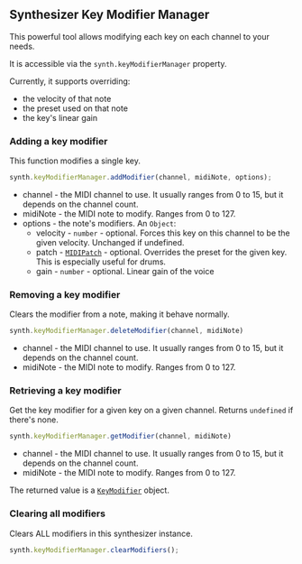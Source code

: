 ## Synthesizer Key Modifier Manager

This powerful tool allows modifying each key on each channel to your needs.

It is accessible via the `synth.keyModifierManager` property.

Currently, it supports overriding:
- the velocity of that note
- the preset used on that note
- the key's linear gain

### Adding a key modifier

This function modifies a single key.

```js
synth.keyModifierManager.addModifier(channel, midiNote, options);
```

- channel - the MIDI channel to use. It usually ranges from 0 to 15, but it depends on the channel count.
- midiNote - the MIDI note to modify. Ranges from 0 to 127.
- options - the note's modifiers. An `Object`:
  - velocity - `number` - optional. Forces this key on this channel to be the given velocity. Unchanged if undefined.
  - patch - [`MIDIPatch`](https://spessasus.github.io/spessasynth_core/spessa-synth-processor/midi-patch/) - optional. Overrides the preset for the given key. This is especially useful for drums.
  - gain - `number` - optional. Linear gain of the voice

### Removing a key modifier

Clears the modifier from a note, making it behave normally.

```js
synth.keyModifierManager.deleteModifier(channel, midiNote)
```

- channel - the MIDI channel to use. It usually ranges from 0 to 15, but it depends on the channel count.
- midiNote - the MIDI note to modify. Ranges from 0 to 127.

### Retrieving a key modifier

Get the key modifier for a given key on a given channel. Returns `undefined` if there's none.

```js
synth.keyModifierManager.getModifier(channel, midiNote)
```

- channel - the MIDI channel to use. It usually ranges from 0 to 15, but it depends on the channel count.
- midiNote - the MIDI note to modify. Ranges from 0 to 127.

The returned value is a [`KeyModifier`](https://spessasus.github.io/spessasynth_core/spessa-synth-processor/key-modifier-manager/#keymodifier) object.

### Clearing all modifiers

Clears ALL modifiers in this synthesizer instance.

```js
synth.keyModifierManager.clearModifiers();
```